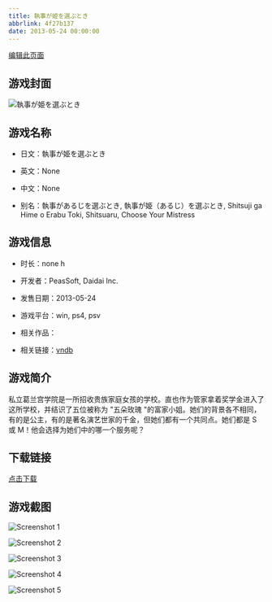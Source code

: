 ```yaml
---
title: 執事が姫を選ぶとき
abbrlink: 4f27b137
date: 2013-05-24 00:00:00
---
```

[编辑此页面](https://github.com/ACG-3/ADV3-source/blob/main/source/_posts/games/%E5%9F%B7%E4%BA%8B%E3%81%8C%E5%A7%AB%E3%82%92%E9%81%B8%E3%81%B6%E3%81%A8%E3%81%8D.md)

## 游戏封面

![執事が姫を選ぶとき](https%3A//pan.timero.xyz/onedrive/img_lib_001/%E5%9F%B7%E4%BA%8B%E3%81%8C%E5%A7%AB%E3%82%92%E9%81%B8%E3%81%B6%E3%81%A8%E3%81%8D_cover.avif)


## 游戏名称

- 日文：執事が姫を選ぶとき
- 英文：None
- 中文：None

- 别名：執事があるじを選ぶとき, 執事が姫（あるじ）を選ぶとき, Shitsuji ga Hime o Erabu Toki, Shitsuaru, Choose Your Mistress


## 游戏信息

- 时长：none h
- 开发者：PeasSoft, Daidai Inc.
- 发售日期：2013-05-24
- 游戏平台：win, ps4, psv
- 相关作品：

- 相关链接：[vndb](https://vndb.org/v10932)


## 游戏简介

私立葛兰宫学院是一所招收贵族家庭女孩的学校。直也作为管家拿着奖学金进入了这所学校，并结识了五位被称为 "五朵玫瑰 "的富家小姐。她们的背景各不相同，有的是公主，有的是著名演艺世家的千金，但她们都有一个共同点。她们都是 S 或 M！他会选择为她们中的哪一个服务呢？




## 下载链接

[点击下载](https://pan.timero.xyz/onedrive/adv_lib_001/%E5%9F%B7%E4%BA%8B%E3%81%8C%E5%A7%AB%E3%82%92%E9%81%B8%E3%81%B6%E3%81%A8%E3%81%8D)


## 游戏截图


![Screenshot 1](https%3A//pan.timero.xyz/onedrive/img_lib_001/%E5%9F%B7%E4%BA%8B%E3%81%8C%E5%A7%AB%E3%82%92%E9%81%B8%E3%81%B6%E3%81%A8%E3%81%8D_Screenshot_1.avif)

![Screenshot 2](https%3A//pan.timero.xyz/onedrive/img_lib_001/%E5%9F%B7%E4%BA%8B%E3%81%8C%E5%A7%AB%E3%82%92%E9%81%B8%E3%81%B6%E3%81%A8%E3%81%8D_Screenshot_2.avif)

![Screenshot 3](https%3A//pan.timero.xyz/onedrive/img_lib_001/%E5%9F%B7%E4%BA%8B%E3%81%8C%E5%A7%AB%E3%82%92%E9%81%B8%E3%81%B6%E3%81%A8%E3%81%8D_Screenshot_3.avif)

![Screenshot 4](https%3A//pan.timero.xyz/onedrive/img_lib_001/%E5%9F%B7%E4%BA%8B%E3%81%8C%E5%A7%AB%E3%82%92%E9%81%B8%E3%81%B6%E3%81%A8%E3%81%8D_Screenshot_4.avif)

![Screenshot 5](https%3A//pan.timero.xyz/onedrive/img_lib_001/%E5%9F%B7%E4%BA%8B%E3%81%8C%E5%A7%AB%E3%82%92%E9%81%B8%E3%81%B6%E3%81%A8%E3%81%8D_Screenshot_5.avif)

